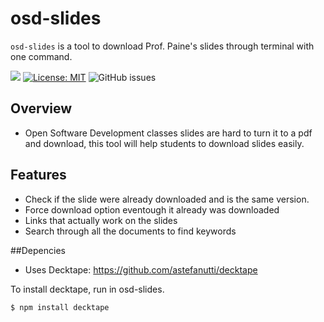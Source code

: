 # osd-slides
`osd-slides` is a tool to download Prof. Paine's slides through terminal with one command. 

[![](https://img.shields.io/badge/project-link-green)](https://github.com/kkarakas/osd-slides)
[![License: MIT](https://img.shields.io/badge/License-MIT-yellow.svg)](https://opensource.org/licenses/MIT)
![GitHub issues](https://img.shields.io/github/issues/kkarakas/osd-slides)

## Overview
- Open Software Development classes slides are hard to turn it to a pdf and download, this tool will help students to download slides easily. 

## Features
- Check if the slide were already downloaded and is the same version.
- Force download option eventough it already was downloaded
- Links that actually work on the slides
- Search through all the documents to find keywords

##Depencies
- Uses Decktape: https://github.com/astefanutti/decktape

To install decktape, run in osd-slides.
```sh
$ npm install decktape
```
